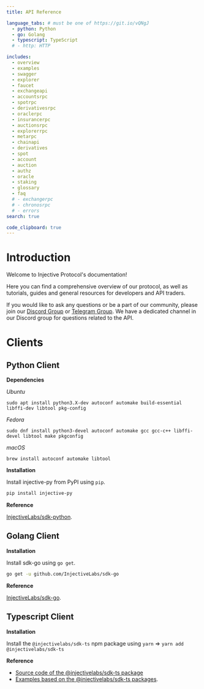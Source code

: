 ```yaml
---
title: API Reference

language_tabs: # must be one of https://git.io/vQNgJ
  - python: Python
  - go: Golang
  - typescript: TypeScript
  # - http: HTTP

includes:
  - overview
  - examples
  - swagger
  - explorer
  - faucet
  - exchangeapi
  - accountsrpc
  - spotrpc
  - derivativesrpc
  - oraclerpc
  - insurancerpc
  - auctionsrpc
  - explorerrpc
  - metarpc
  - chainapi
  - derivatives
  - spot
  - account
  - auction
  - authz
  - oracle
  - staking
  - glossary
  - faq
  # - exchangerpc
  # - chronosrpc
  # - errors
search: true

code_clipboard: true
---
```


# Introduction

Welcome to Injective Protocol's documentation!

Here you can find a comprehensive overview of our protocol, as well as tutorials, guides and general resources for developers and API traders.

If you would like to ask any questions or be a part of our community, please join our [Discord Group](https://discord.gg/injective) or [Telegram Group](https://t.me/InjectiveAPI). We have a dedicated channel in our Discord group for questions related to the API.

# Clients

## Python Client

**Dependencies**

*Ubuntu*

`sudo apt install python3.X-dev autoconf automake build-essential libffi-dev libtool pkg-config`

*Fedora*

`sudo dnf install python3-devel autoconf automake gcc gcc-c++ libffi-devel libtool make pkgconfig`

*macOS*

`brew install autoconf automake libtool`

**Installation**

Install injective-py from PyPI using `pip`.

```bash
pip install injective-py
```

**Reference**

[InjectiveLabs/sdk-python](https://github.com/InjectiveLabs/sdk-python).

## Golang Client

**Installation**

Install sdk-go using `go get`.

```bash
go get -u github.com/InjectiveLabs/sdk-go
```

**Reference**

[InjectiveLabs/sdk-go](https://github.com/InjectiveLabs/sdk-go).

## Typescript Client

**Installation**

Install the `@injectivelabs/sdk-ts` npm package using `yarn` => `yarn add @injectivelabs/sdk-ts`

**Reference**

- [Source code of the @injectivelabs/sdk-ts package](https://github.com/InjectiveLabs/injective-ts/tree/master/packages/sdk-ts)
- [Examples based on the @injectivelabs/sdk-ts packages](https://github.com/InjectiveLabs/injective-sdk-ts-example).
